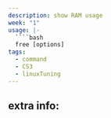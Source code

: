 ```yaml
---
description: show RAM usage
week: "1"
usage: |-
  ````bash 
  free [options]
tags:
  - command
  - CS3
  - linuxTuning
---
```

## extra info:
